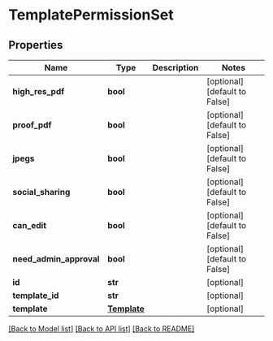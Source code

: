 # TemplatePermissionSet

## Properties
Name | Type | Description | Notes
------------ | ------------- | ------------- | -------------
**high_res_pdf** | **bool** |  | [optional] [default to False]
**proof_pdf** | **bool** |  | [optional] [default to False]
**jpegs** | **bool** |  | [optional] [default to False]
**social_sharing** | **bool** |  | [optional] [default to False]
**can_edit** | **bool** |  | [optional] [default to False]
**need_admin_approval** | **bool** |  | [optional] [default to False]
**id** | **str** |  | [optional] 
**template_id** | **str** |  | [optional] 
**template** | [**Template**](Template.md) |  | [optional] 

[[Back to Model list]](../README.md#documentation-for-models) [[Back to API list]](../README.md#documentation-for-api-endpoints) [[Back to README]](../README.md)


